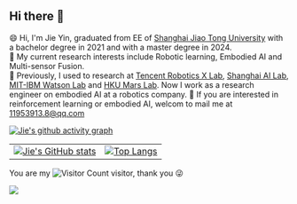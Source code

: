 ## Hi there 👋

<!--
**sjtuyinjie/sjtuyinjie** is a ✨ _special_ ✨ repository because its `README.md` (this file) appears on your GitHub profile.

Here are some ideas to get you started:

- 🔭 I’m currently working on ...
- 🌱 I’m currently learning ...
- 👯 I’m looking to collaborate on ...
- 🤔 I’m looking for help with ...
- 💬 Ask me about ...
- 📫 How to reach me: ...
- 😄 Pronouns: ...
- ⚡ Fun fact: ...
-->




😄 Hi, I'm Jie Yin, graduated from EE of [Shanghai Jiao Tong University](https://en.sjtu.edu.cn/) with a bachelor degree in 2021 and with a master degree in 2024. </br>
🔭 My current research interests include Robotic learning, Embodied AI and Multi-sensor Fusion. </br>
🌱 Previously, I used to research at [Tencent Robotics X Lab](https://roboticsx.tencent.com/#/), [Shanghai AI Lab](https://www.shlab.org.cn/), [MIT-IBM Watson Lab](https://mitibmwatsonailab.mit.edu/) and [HKU Mars Lab](https://github.com/hku-mars). Now I work as a research engineer on embodied AI at a robotics company.
💬 If you are interested in reinforcement learning or embodied AI, welcom to mail me at 11953913.8@qq.com


[![Jie's github activity graph](https://github-readme-activity-graph.vercel.app/graph?username=sjtuyinjie&theme=react)](https://github.com/ashutosh00710/github-readme-activity-graph)



<table>
  <tr>
    <!-- GitHub Stats Card -->
    <td>
      <a href="https://github.com/anuraghazra/github-readme-stats">
        <img src="https://github-readme-stats.vercel.app/api?username=sjtuyinjie" alt="Jie's GitHub stats">
      </a>
    </td>
    <!-- Top Languages Card -->
    <td>
      <a href="https://github.com/anuraghazra/github-readme-stats">
        <img src="https://github-readme-stats.vercel.app/api/top-langs/?username=sjtuyinjie&layout=compact&theme=tokyonight" alt="Top Langs">
      </a>
    </td>
  </tr>
</table>

You are my ![Visitor Count](https://profile-counter.glitch.me/sjtuyinjie/count.svg) visitor, thank you :stuck_out_tongue_winking_eye:


![](https://raw.githubusercontent.com/sjtuyinjie/sjtuyinjie/main/dist/github-contribution-grid-snake.svg)

